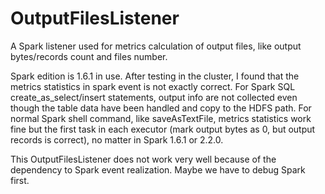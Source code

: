 # OutputFilesListener
A Spark listener used for metrics calculation of output files, like output bytes/records count and files number.

Spark edition is 1.6.1 in use. After testing in the cluster, I found that the metrics statistics in spark event is not exactly correct. For Spark SQL create_as_select/insert statements, output info are not collected even though the table data have been handled and copy to the HDFS path. For normal Spark shell command, like saveAsTextFile, metrics statistics work fine but the first task in each executor (mark output bytes as 0, but output records is correct), no matter in Spark 1.6.1 or 2.2.0.

This OutputFilesListener does not work very well because of the dependency to Spark event realization. Maybe we have to debug Spark first.

